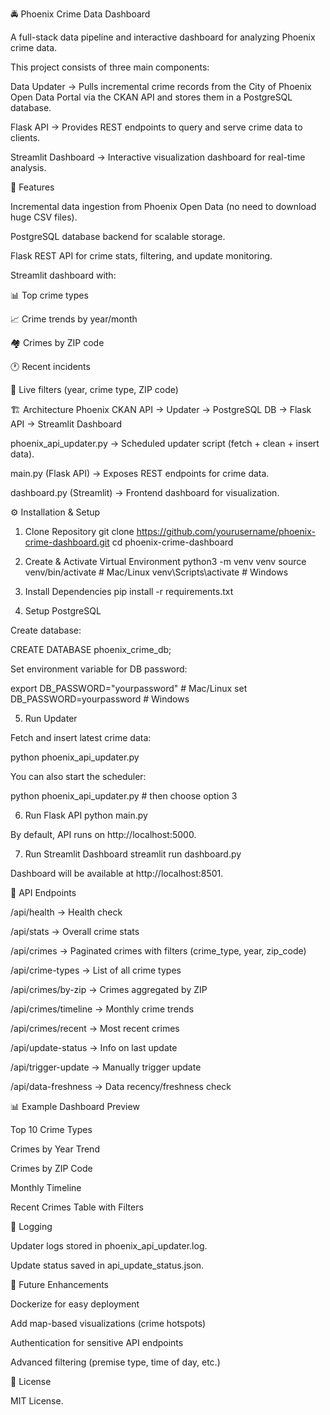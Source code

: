 🚔 Phoenix Crime Data Dashboard

A full-stack data pipeline and interactive dashboard for analyzing Phoenix crime data.

This project consists of three main components:

Data Updater → Pulls incremental crime records from the City of Phoenix Open Data Portal
 via the CKAN API and stores them in a PostgreSQL database.

Flask API → Provides REST endpoints to query and serve crime data to clients.

Streamlit Dashboard → Interactive visualization dashboard for real-time analysis.

📌 Features

Incremental data ingestion from Phoenix Open Data (no need to download huge CSV files).

PostgreSQL database backend for scalable storage.

Flask REST API for crime stats, filtering, and update monitoring.

Streamlit dashboard with:

📊 Top crime types

📈 Crime trends by year/month

🏘️ Crimes by ZIP code

🕐 Recent incidents

🔄 Live filters (year, crime type, ZIP code)

🏗️ Architecture
Phoenix CKAN API → Updater → PostgreSQL DB → Flask API → Streamlit Dashboard


phoenix_api_updater.py → Scheduled updater script (fetch + clean + insert data).

main.py (Flask API) → Exposes REST endpoints for crime data.

dashboard.py (Streamlit) → Frontend dashboard for visualization.

⚙️ Installation & Setup
1. Clone Repository
git clone https://github.com/yourusername/phoenix-crime-dashboard.git
cd phoenix-crime-dashboard

2. Create & Activate Virtual Environment
python3 -m venv venv
source venv/bin/activate  # Mac/Linux
venv\Scripts\activate     # Windows

3. Install Dependencies
pip install -r requirements.txt

4. Setup PostgreSQL

Create database:

CREATE DATABASE phoenix_crime_db;


Set environment variable for DB password:

export DB_PASSWORD="yourpassword"   # Mac/Linux
set DB_PASSWORD=yourpassword        # Windows

5. Run Updater

Fetch and insert latest crime data:

python phoenix_api_updater.py


You can also start the scheduler:

python phoenix_api_updater.py  # then choose option 3

6. Run Flask API
python main.py


By default, API runs on http://localhost:5000.

7. Run Streamlit Dashboard
streamlit run dashboard.py


Dashboard will be available at http://localhost:8501.

🔌 API Endpoints

/api/health → Health check

/api/stats → Overall crime stats

/api/crimes → Paginated crimes with filters (crime_type, year, zip_code)

/api/crime-types → List of all crime types

/api/crimes/by-zip → Crimes aggregated by ZIP

/api/crimes/timeline → Monthly crime trends

/api/crimes/recent → Most recent crimes

/api/update-status → Info on last update

/api/trigger-update → Manually trigger update

/api/data-freshness → Data recency/freshness check

📊 Example Dashboard Preview

Top 10 Crime Types

Crimes by Year Trend

Crimes by ZIP Code

Monthly Timeline

Recent Crimes Table with Filters

📝 Logging

Updater logs stored in phoenix_api_updater.log.

Update status saved in api_update_status.json.

🚀 Future Enhancements

Dockerize for easy deployment

Add map-based visualizations (crime hotspots)

Authentication for sensitive API endpoints

Advanced filtering (premise type, time of day, etc.)

📄 License

MIT License.
